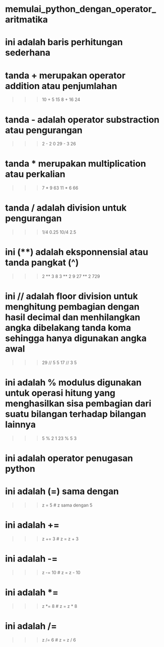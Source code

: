 # memulai_python_dengan_operator_aritmatika
# ini adalah baris perhitungan sederhana
# tanda + merupakan operator addition atau penjumlahan
>>> 10 + 5
15
>>> 8 + 16
24
# tanda - adalah operator substraction atau pengurangan
>>> 2 - 2
0
>>> 29 - 3
26
# tanda * merupakan multiplication atau perkalian
>>> 7 * 9
63
>>> 11 * 6
66
# tanda / adalah division untuk pengurangan
>>> 1/4
0.25
>>> 10/4
2.5
# ini (**) adalah eksponnensial atau tanda pangkat (^)
>>> 2 ** 3
8
>>> 3 ** 2
9
>>> 27 ** 2
729
# ini // adalah floor division untuk menghitung pembagian dengan hasil decimal dan menhilangkan angka dibelakang tanda koma sehingga hanya digunakan angka awal
>>> 29 // 5
5
>>> 17 // 3
5
# ini adalah % modulus digunakan untuk operasi hitung yang menghasilkan sisa pembagian dari suatu bilangan terhadap bilangan lainnya
>>> 5 % 2
1
>>> 23 % 5
3
# ini adalah operator penugasan python
# ini adalah (=) sama dengan
>>> z = 5 # z sama dengan 5
# ini adalah += 
>>> z += 3 # z = z + 3
# ini adalah -=
>>> z -= 10 # z = z - 10
# ini adalah *=
>>> z *= 8 # z = z * 8
# ini adalah /=
>>> z /= 6 # z = z / 6
